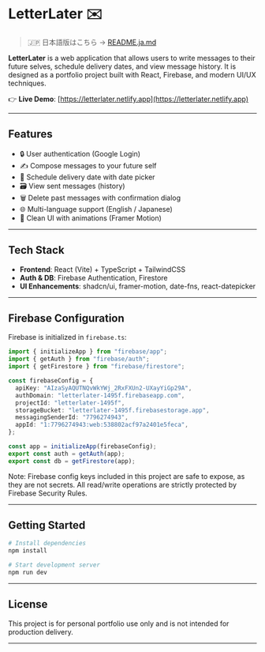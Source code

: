 # LetterLater ✉️　
> 🇯🇵 日本語版はこちら → [README.ja.md](./README.ja.md)

**LetterLater** is a web application that allows users to write messages to their future selves, schedule delivery dates, and view message history. It is designed as a portfolio project built with React, Firebase, and modern UI/UX techniques.

👉 **Live Demo**: [https://letterlater.netlify.app](https://letterlater.netlify.app)

---

## Features

- 🔒 User authentication (Google Login)
- ✍️ Compose messages to your future self
- 📅 Schedule delivery date with date picker
- 🗃 View sent messages (history)
- 🗑 Delete past messages with confirmation dialog
- 🌐 Multi-language support (English / Japanese)
- 💅 Clean UI with animations (Framer Motion)

---

## Tech Stack

- **Frontend**: React (Vite) + TypeScript + TailwindCSS
- **Auth & DB**: Firebase Authentication, Firestore
- **UI Enhancements**: shadcn/ui, framer-motion, date-fns, react-datepicker

---

## Firebase Configuration

Firebase is initialized in `firebase.ts`:

```ts
import { initializeApp } from "firebase/app";
import { getAuth } from "firebase/auth";
import { getFirestore } from "firebase/firestore";

const firebaseConfig = {
  apiKey: "AIzaSyAQUTNQvWkYWj_2RxFXUn2-UXayYiGp29A",
  authDomain: "letterlater-1495f.firebaseapp.com",
  projectId: "letterlater-1495f",
  storageBucket: "letterlater-1495f.firebasestorage.app",
  messagingSenderId: "7796274943",
  appId: "1:7796274943:web:538802acf97a2401e5feca",
};

const app = initializeApp(firebaseConfig);
export const auth = getAuth(app);
export const db = getFirestore(app);
```

Note: Firebase config keys included in this project are safe to expose, as they are not secrets. All read/write operations are strictly protected by Firebase Security Rules.

---

## Getting Started

```bash
# Install dependencies
npm install

# Start development server
npm run dev
```

---

## License

This project is for personal portfolio use only and is not intended for production delivery.

---
